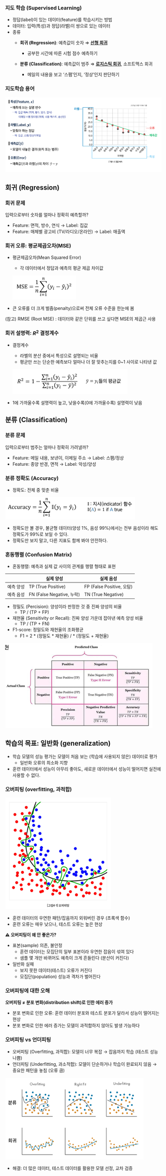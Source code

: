 ### 지도 학습 (Supervised Learning)

- 정답(label)이 있는 데이터(feature)를 학습시키는 방법
- 데이터: 입력(특성)과 정답(라벨)이 쌍으로 있는 데이터
- 종류
    - **회귀 (Regression)**: 예측값이 숫자
      ⇒ **[선형 회귀](linear-regression.md)**
      - 공부한 시간에 따른 시험 점수 예측하기

    - **분류 (Classification)**: 예측값이 범주
      ⇒ **[로지스틱 회귀](logistic-regression.md)**, 소프트맥스 회귀
      - 메일의 내용을 보고 ‘스팸’인지, ‘정상’인지 판단하기

### 지도학습 용어

![용어](../images/supervised-learning_1.png)

## 회귀 (Regression)

### 회귀 문제

입력으로부터 숫자를 얼마나 정확히 예측할까?

- Feature: 면적, 방수, 연식 → Label: 집값
- Feature: 매체별 광고비 (TV/라디오/온라인) → Label: 매출액

### 회귀 오류: 평균제곱오차(MSE)

- 평균제곱오차(Mean Squared Error)
    - 각 데이터에서 정답과 예측의 평균 제곱 차이값

    ![MSE](../images/supervised-learning_2.png)

- 큰 오류를 더 크게 벌줌(penalty)으로써 전체 오류 수준을 한눈에 봄

(참고) RMSE (Root MSE) : 데이터와 같은 단위를 쓰고 싶다면 MSE의 제곱근 사용

### 회귀 설명력: $R^2$ 결정계수

- 결정계수
    - 라벨의 분산 중에서 특성으로 설명되는 비율
    - 평균만 쓰는 단순한 예측보다 얼마나 더 잘 맞추는지를 0~1 사이로 나타낸 값

    ![결정계수](../images/supervised-learning_3.png)

- 1에 가까울수록 설명력이 높고,
낮을수록(0에 가까울수록) 설명력이 낮음

## 분류 (Classification)

### 분류 문제

입력으로부터 범주는 얼마나 정확히 가려낼까?

- Feature: 메일 내용, 보낸이, 이메일 주소 → Label: 스팸/정상
- Feature: 종양 반경, 면적 → Label: 악성/양성

### 분류 정확도 (Accuracy)

- 정확도: 전체 중 맞춘 비율

![정확도](../images/supervised-learning_4.png)

- 정확도만 볼 경우, 불균형 데이터(양성 1%, 음성 99%)에서는 전부 음성이라 해도 정확도가 99%로 보일 수 있다.
- 정확도만 보지 말고, 다른 지표도 함께 봐야 안전하다.

### 혼동행렬 (Confusion Matrix)

- 혼동행렬: 예측과 실제 값 사이의 관계를 행렬 형태로 표현

|  | 실제 양성 | 실제 음성 |
| --- | --- | --- |
| 예측 양성 | TP (True Positive) | FP (False Positive, 오탐) |
| 예측 음성 | FN (False Negative, 누락) | TN (True Negative) |
- 정밀도 (Percision): 양성이라 판정한 것 중 진짜 양성의 비율
    - TP / (TP + FP)
- 재현율 (Sensitivity or Recall): 진짜 양성 가운데 잡아낸 예측 양성 비율
    - TP / (TP + FN)
- F1-score: 정밀도와 재현율의 조화평균
    - F1 = 2 * (정밀도 * 재현율) / * (정밀도 + 재현율)

![혼동행렬](../images/supervised-learning_5.png)


## 학습의 목표: 일반화 (generalization)
- 학습 모델의 성능 평가는 모델이 처음 보는 (학습에 사용되지 않은) 데이터로 평가
    - 일반화 오류의 최소화 지향
- 훈련 데이터에서 성능이 아무리 좋아도, 새로운 데이터에서 성능이 떨어지면 실전에 사용할 수 없다.

### 오버피팅 (overfitting, 과적합)

![오버피팅](../images/supervised-learning_6.png)

- 훈련 데이터의 우연한 패턴/잡음까지 외워버린 경우 (초록색 함수)
- 훈련 오류는 매우 낮으나, 테스트 오류는 높은 현상

**⚠️ 오버피팅이 왜 안 좋은가?**

- 표본(sample) 의존, 불안정
    - 훈련 데이터는 모집단의 일부 표본이라 우연한 잡음이 섞여 있다
    - 샘플 몇 개만 바뀌어도 예측이 크게 흔들린다 (분산이 커진다)
- 일반화 실패
    - 보지 못한 데이터(테스트) 오류가 커진다
    - 모집단(population) 성능과 격차가 벌어진다

### 오버피팅에 대한 오해

**오버피팅 ≠ 분포 변화(distribution shift)로 인한 에러 증가**

- 분포 변화로 인한 오류: 훈련 데이터 분포와 테스트 분포가 달라서 성능이 떨어지는 현상
- 분포 변화로 인한 에러 증가는 모델이 과적합하지 않아도 발생 가능하다

### 오버피팅 vs 언더피팅

- 오버피팅 (Overfitting, 과적합): 모델이 너무 복잡 → 잡음까지 학습 (테스트 성능 나쁨)
- 언더피팅 (Underfitting, 과소적합): 모델이 단순하거나 학습이 완료되지 않음 → 중요한 패턴을 놓침 (오류 큼)

![오버피팅, 언더피팅](../images/supervised-learning_7.png)

- 해결: 더 많은 데이터, 테스트 데이터를 활용한 모델 선정, 교차 검증